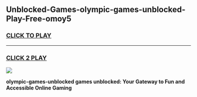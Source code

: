 
## Unblocked-Games-olympic-games-unblocked-Play-Free-omoy5
<h3>
<a href="https://premium76.site?title=olympic-games-unblocked&ref=10A">CLICK TO PLAY</a></h3>
<hr>

<h3>
<a href="https://premium76.site?title=olympic-games-unblocked&ref=10A">CLICK 2 PLAY</a>
  
</h3>

<a href="https://premium76.site?title=olympic-games-unblocked&ref=10A"><img src="https://clearcache.store/games.png"></a>


**olympic-games-unblocked games unblocked: Your Gateway to Fun and Accessible Online Gaming**
